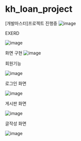 # kh_loan_project
[개발마스터]프로젝트 진행중
![image](https://github.com/sunyoungads/kh_loan_project/assets/117277093/582a65a8-89db-49c3-95b2-7c8d853b054e)


EXERD

![image](https://github.com/sunyoungads/kh_loan_project/assets/117277093/967a1f17-0b03-4cf1-b204-37b618b54147)



화면 구현
![image](https://github.com/sunyoungads/kh_loan_project/assets/117277093/94306354-1d5d-44fa-983e-69da5c1b42ce) 


회원기능 

![image](https://github.com/sunyoungads/kh_loan_project/assets/117277093/99e3b3b9-888a-40a1-af78-7ebad63c795e)

로그인 화면

![image](https://github.com/sunyoungads/kh_loan_project/assets/117277093/5884eb99-84d3-4e19-8377-aa99ba3eaccf)

게시판 화면

![image](https://github.com/sunyoungads/kh_loan_project/assets/117277093/d9821f62-43bb-402b-90a0-dc223d707345)


글작성 화면

![image](https://github.com/sunyoungads/kh_loan_project/assets/117277093/b4246a2a-aa46-419d-b1f5-6045ab3a3b26)
